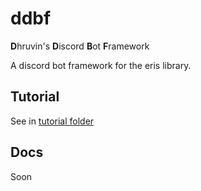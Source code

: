 # ddbf

**D**hruvin's **D**iscord **B**ot **F**ramework

A discord bot framework for the eris library.

## Tutorial

See in [tutorial folder](./tutorial)

## Docs

Soon
